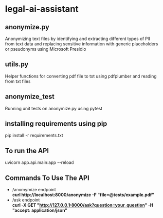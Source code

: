 # legal-ai-assistant
## anonymize.py
Anonymizing text files by identifying and extracting different types of PII from text data and replacing sensitive information with generic placeholders or pseudonyms using Microsoft Presidio
## utils.py
Helper functions for converting pdf file to txt using pdfplumber and reading from txt files  
## anonymize_test
Running unit tests on anonymize.py using pytest
## installing requirements using pip
pip install -r requirements.txt
## To run the API
uvicorn app.api.main:app --reload  
## Commands To Use The API  
- /anomymize endpoint  
  **curl http://localhost:8000/anonymize -F "file=@tests/example.pdf"**         
- /ask endpoint  
  **curl -X GET "http://127.0.0.1:8000/ask?question=your_question" -H "accept: application/json"**
